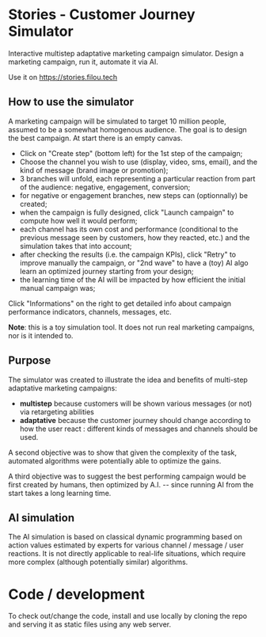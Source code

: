 # Stories - Customer Journey Simulator
Interactive multistep adaptative marketing campaign simulator. Design a marketing campaign, run it, automate it via AI.

Use it on https://stories.filou.tech

## How to use the simulator

A marketing campaign will be simulated to target 10 million people, assumed to be a somewhat homogenous audience. The goal is to design the best campaign. At start there is an empty canvas.

- Click on "Create step" (bottom left) for the 1st step of the campaign;
- Choose the channel you wish to use (display, video, sms, email), and the kind of message (brand image or promotion);
- 3 branches will unfold, each representing a particular reaction from part of the audience: negative, engagement, conversion;
- for negative or engagement branches, new steps can (optionnally) be created;
- when the campaign is fully designed, click  "Launch campaign" to compute how well it would perform;
- each channel has its own cost and performance (conditional to the previous message seen by customers, how they reacted, etc.) and the simulation takes that into account;
- after checking the results (i.e. the campaign KPIs), click "Retry" to improve manually the campaign, or "2nd wave" to have a (toy) AI algo learn an optimized journey starting from your design;
- the learning time of the AI will be impacted by how efficient the initial manual campaign was;

Click "Informations" on the right to get detailed info about campaign performance indicators, channels, messages, etc.

**Note**: this is a toy simulation tool. It does not run real marketing campaigns, nor is it intended to.

## Purpose

The simulator was created to illustrate the idea and benefits of multi-step adaptative marketing campaigns:

- **multistep** because customers will be shown various messages (or not) via retargeting abilities
- **adaptative** because the customer journey should change according to how the user react : different kinds of messages and channels should be used.

A second objective was to show that given the complexity of the task, automated algorithms were potentially able to optimize the gains. 

A third objective was to suggest the best performing campaign would be first created by humans, then optimized by A.I. -- since running AI from the start takes a long learning time.

## AI simulation
The AI simulation is based on classical dynamic programming based on action values estimated by experts for various channel / message / user reactions. It is not directly applicable to real-life situations, which require more complex (although potentially similar) algorithms.

# Code / development
To check out/change the code, install and use locally by cloning the repo and serving it as static files using any web server.
